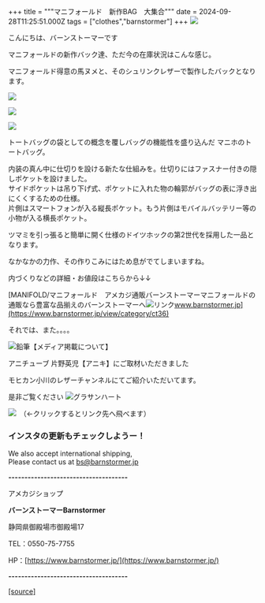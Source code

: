 +++
title = """マニフォールド　新作BAG　大集合"""
date = 2024-09-28T11:25:51.000Z
tags = ["clothes","barnstormer"]
+++
[![](https://stat.ameba.jp/user_images/20231023/16/barnstormer-go/b2/03/p/o0420015015354743273.png)](https://ameblo.jp/barnstormer-go/entry-12825670498.html)

こんにちは、バーンストーマーです

マニフォールドの新作バック達、ただ今の在庫状況はこんな感じ。

マニフォールド得意の馬ヌメと、そのシュリンクレザーで製作したバックとなります。

[![](https://stat.ameba.jp/user_images/20240928/18/barnstormer-go/a1/46/j/o0466070015491606097.jpg)](https://stat.ameba.jp/user_images/20240928/18/barnstormer-go/a1/46/j/o0466070015491606097.jpg)

[![](https://stat.ameba.jp/user_images/20240928/18/barnstormer-go/d8/33/j/o0466070015491606098.jpg)](https://stat.ameba.jp/user_images/20240928/18/barnstormer-go/d8/33/j/o0466070015491606098.jpg)

[![](https://stat.ameba.jp/user_images/20240928/18/barnstormer-go/70/de/j/o0466070015491606101.jpg)](https://stat.ameba.jp/user_images/20240928/18/barnstormer-go/70/de/j/o0466070015491606101.jpg)

トートバッグの袋としての概念を覆しバッグの機能性を盛り込んだ マニホのトートバッグ。  
  
内装の真ん中に仕切りを設ける新たな仕組みを。仕切りにはファスナー付きの隠しポケットを設けました。  
サイドポケットは吊り下げ式、ポケットに入れた物の輪郭がバッグの表に浮き出にくくするための仕様。  
片側はスマートフォンが入る縦長ポケット。もう片側はモバイルバッテリー等の小物が入る横長ポケット。  
  
ツマミを引っ張ると簡単に開く仕様のドイツホックの第2世代を採用した一品となります。

なかなかの力作、その作りこみにはため息がでてしまいますね。

内づくりなどの詳細・お値段はこちらから↓↓

[MANIFOLD/マニフォールド　アメカジ通販バーンストーマーマニフォールドの通販なら豊富な品揃えのバーンストーマーへ![リンク](https://c.stat100.ameba.jp/ameblo/symbols/v3.20.0/svg/gray/editor_link.svg)www.barnstormer.jp](https://www.barnstormer.jp/view/category/ct36)

それでは、また。。。。

![鉛筆](https://stat100.ameba.jp/blog/ucs/img/char/char3/519.png)【メディア掲載について】

アニチューブ 片野英児【アニキ】にご取材いただきました

モヒカン小川のレザーチャンネルにてご紹介いただいてます。

是非ご覧ください ![グラサンハート](https://stat100.ameba.jp/blog/ucs/img/char/char3/148.png)

[![](https://stat.ameba.jp/user_images/20230412/16/barnstormer-go/6a/23/p/o0108010815269242493.png)](https://www.instagram.com/barnstormer_daily/)　（←クリックするとリンク先へ飛べます）

### インスタの更新もチェックしようー！

We also accept international shipping,  
Please contact us at bs@barnstormer.jp

**\-------------------------------------**

アメカジショップ

**バーンストーマーBarnstormer**

静岡県御殿場市御殿場17

TEL：0550-75-7755

HP：[https://www.barnstormer.jp/](https://www.barnstormer.jp/)

**\-------------------------------------**

[[source]](https://ameblo.jp/barnstormer-go/entry-12869250315.html)
